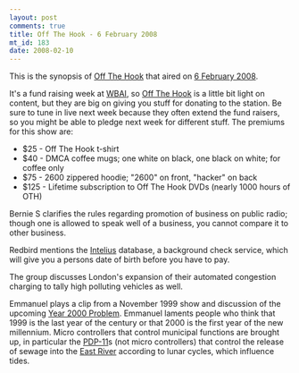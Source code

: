 ```yaml
--- 
layout: post
comments: true
title: Off The Hook - 6 February 2008
mt_id: 183
date: 2008-02-10
---
```

This is the synopsis of [Off The Hook](http://www.2600.com/offthehook) that aired on [6 February 2008](http://www.2600.com/offthehook/2008/0208.html).

It's a fund raising week at [WBAI](http://www.wbai.org), so [Off The Hook](http://www.2600.com/offthehook) is a little bit light on content, but they are big on giving you stuff for donating to the station.  Be sure to tune in live next week because they often extend the fund raisers, so you might be able to pledge next week for different stuff.  The premiums for this show are:

<ul>
<li>$25 - Off The Hook t-shirt</li>
<li>$40 - DMCA coffee mugs; one white on black, one black on white; for coffee only</li>
<li>$75 - 2600 zippered hoodie; "2600" on front, "hacker" on back</li>
<li>$125 - Lifetime subscription to Off The Hook DVDs (nearly 1000 hours of OTH)</li>
</ul>

Bernie S clarifies the rules regarding promotion of business on public radio; though one is allowed to speak well of a business, you cannot compare it to other business.

Redbird mentions the [Intelius](http://www.intelius.com) database, a background check service, which will give you a persons date of birth before you have to pay.

The group discusses London's expansion of their automated congestion charging to tally high polluting vehicles as well.

Emmanuel plays a clip from a November 1999 show and discussion of the upcoming [Year 2000 Problem](http://en.wikipedia.org/wiki/Y2K).  Emmanuel laments people who think that 1999 is the last year of the century or that 2000 is the first year of the new millennium.  Micro controllers that control municipal functions are brought up, in particular the [PDP-11](http://en.wikipedia.org/wiki/PDP-11)s (not micro controllers) that control the release of sewage into the [East River](http://en.wikipedia.org/wiki/East_River) according to lunar cycles, which influence tides.
